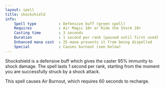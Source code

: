 ```yaml
---
layout: spell
title: shockshield
info:
    Spell type          : Defensive buff (green spell)
    Requires            : Air Magic 10+ or Ride the Storm 10+
    Casting time        : 3 seconds
    Duration            : 1 second per rank (paused until first used)
    Enhanced mana cost  : 25 mana prevents it from being dispelled
    Special             : Causes burnout (see below)
---
```


Shockshield is a defensive buff which gives the caster 95% immunity to shock 
damage.  The spell lasts 1 second per rank, starting from the moment you are 
successfully struck by a shock attack.

This spell causes Air Burnout, which requires 60 seconds to recharge.
